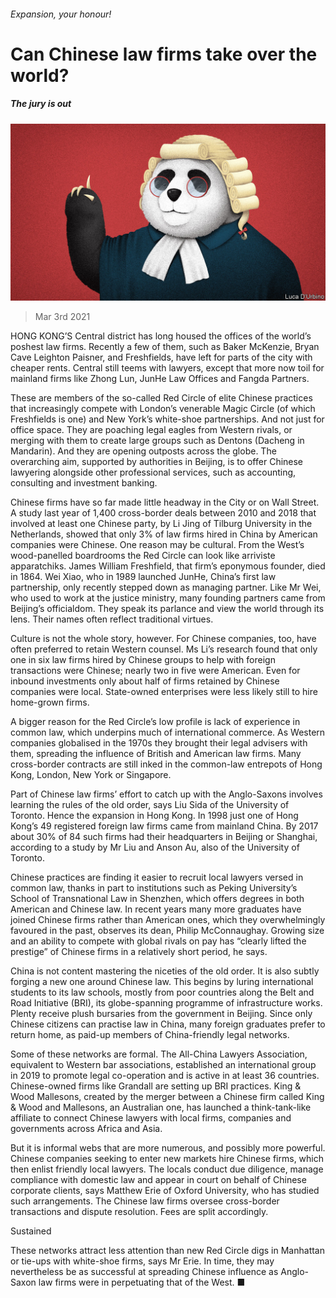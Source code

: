 ###### Expansion, your honour!

# Can Chinese law firms take over the world? 

##### The jury is out 

![image](images/20210306_wbd002.jpg) 

> Mar 3rd 2021 


HONG KONG’S Central district has long housed the offices of the world’s poshest law firms. Recently a few of them, such as Baker McKenzie, Bryan Cave Leighton Paisner, and Freshfields, have left for parts of the city with cheaper rents. Central still teems with lawyers, except that more now toil for mainland firms like Zhong Lun, JunHe Law Offices and Fangda Partners.


These are members of the so-called Red Circle of elite Chinese practices that increasingly compete with London’s venerable Magic Circle (of which Freshfields is one) and New York’s white-shoe partnerships. And not just for office space. They are poaching legal eagles from Western rivals, or merging with them to create large groups such as Dentons (Dacheng in Mandarin). And they are opening outposts across the globe. The overarching aim, supported by authorities in Beijing, is to offer Chinese lawyering alongside other professional services, such as accounting, consulting and investment banking.



Chinese firms have so far made little headway in the City or on Wall Street. A study last year of 1,400 cross-border deals between 2010 and 2018 that involved at least one Chinese party, by Li Jing of Tilburg University in the Netherlands, showed that only 3% of law firms hired in China by American companies were Chinese. One reason may be cultural. From the West’s wood-panelled boardrooms the Red Circle can look like arriviste apparatchiks. James William Freshfield, that firm’s eponymous founder, died in 1864. Wei Xiao, who in 1989 launched JunHe, China’s first law partnership, only recently stepped down as managing partner. Like Mr Wei, who used to work at the justice ministry, many founding partners came from Beijing’s officialdom. They speak its parlance and view the world through its lens. Their names often reflect traditional virtues.


Culture is not the whole story, however. For Chinese companies, too, have often preferred to retain Western counsel. Ms Li’s research found that only one in six law firms hired by Chinese groups to help with foreign transactions were Chinese; nearly two in five were American. Even for inbound investments only about half of firms retained by Chinese companies were local. State-owned enterprises were less likely still to hire home-grown firms.


A bigger reason for the Red Circle’s low profile is lack of experience in common law, which underpins much of international commerce. As Western companies globalised in the 1970s they brought their legal advisers with them, spreading the influence of British and American law firms. Many cross-border contracts are still inked in the common-law entrepots of Hong Kong, London, New York or Singapore.


Part of Chinese law firms’ effort to catch up with the Anglo-Saxons involves learning the rules of the old order, says Liu Sida of the University of Toronto. Hence the expansion in Hong Kong. In 1998 just one of Hong Kong’s 49 registered foreign law firms came from mainland China. By 2017 about 30% of 84 such firms had their headquarters in Beijing or Shanghai, according to a study by Mr Liu and Anson Au, also of the University of Toronto.


Chinese practices are finding it easier to recruit local lawyers versed in common law, thanks in part to institutions such as Peking University’s School of Transnational Law in Shenzhen, which offers degrees in both American and Chinese law. In recent years many more graduates have joined Chinese firms rather than American ones, which they overwhelmingly favoured in the past, observes its dean, Philip McConnaughay. Growing size and an ability to compete with global rivals on pay has “clearly lifted the prestige” of Chinese firms in a relatively short period, he says.


China is not content mastering the niceties of the old order. It is also subtly forging a new one around Chinese law. This begins by luring international students to its law schools, mostly from poor countries along the Belt and Road Initiative (BRI), its globe-spanning programme of infrastructure works. Plenty receive plush bursaries from the government in Beijing. Since only Chinese citizens can practise law in China, many foreign graduates prefer to return home, as paid-up members of China-friendly legal networks.


Some of these networks are formal. The All-China Lawyers Association, equivalent to Western bar associations, established an international group in 2019 to promote legal co-operation and is active in at least 36 countries. Chinese-owned firms like Grandall are setting up BRI practices. King &amp; Wood Mallesons, created by the merger between a Chinese firm called King &amp; Wood and Mallesons, an Australian one, has launched a think-tank-like affiliate to connect Chinese lawyers with local firms, companies and governments across Africa and Asia.


But it is informal webs that are more numerous, and possibly more powerful. Chinese companies seeking to enter new markets hire Chinese firms, which then enlist friendly local lawyers. The locals conduct due diligence, manage compliance with domestic law and appear in court on behalf of Chinese corporate clients, says Matthew Erie of Oxford University, who has studied such arrangements. The Chinese law firms oversee cross-border transactions and dispute resolution. Fees are split accordingly.

Sustained


These networks attract less attention than new Red Circle digs in Manhattan or tie-ups with white-shoe firms, says Mr Erie. In time, they may nevertheless be as successful at spreading Chinese influence as Anglo-Saxon law firms were in perpetuating that of the West. ■

